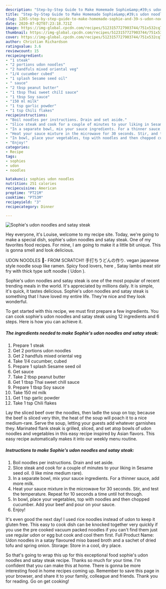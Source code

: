 ```yaml
---
description: "Step-by-Step Guide to Make Homemade Sophie&amp;#39;s udon noodles and satay steak"
title: "Step-by-Step Guide to Make Homemade Sophie&amp;#39;s udon noodles and satay steak"
slug: 1265-step-by-step-guide-to-make-homemade-sophie-and-39-s-udon-noodles-and-satay-steak
date: 2020-07-02T07:23:18.721Z
image: https://img-global.cpcdn.com/recipes/5123157727903744/751x532cq70/sophies-udon-noodles-and-satay-steak-recipe-main-photo.jpg
thumbnail: https://img-global.cpcdn.com/recipes/5123157727903744/751x532cq70/sophies-udon-noodles-and-satay-steak-recipe-main-photo.jpg
cover: https://img-global.cpcdn.com/recipes/5123157727903744/751x532cq70/sophies-udon-noodles-and-satay-steak-recipe-main-photo.jpg
author: Christian Richardson
ratingvalue: 3.6
reviewcount: 15
recipeingredient:
- "1 steak"
- "2 portions udon noodles"
- "2 handfuls mixed oriental veg"
- "1/4 cucumber cubed"
- "1 splash Sesame seed oil"
- " sauce"
- "2 tbsp peanut butter"
- "1 tbsp Thai sweet chilI sauce"
- "1 tbsp Soy sauce"
- "150 ml milk"
- "1 tsp garlic powder"
- "1 tsp Chili flakes"
recipeinstructions:
- "Boil noodles per instructions. Drain and set aside."
- "Slice steak and cook for a couple of minutes to your liking in Sesame seed oil. (I like mine medium rare)."
- "In a separate bowl, mix your sauce ingredients. For a thinner sauce, add more milk."
- "Heat your sauce mixture in the microwave for 30 seconds. Stir, and test the temperature. Repeat for 10 seconds a time until hot through."
- "In bowl, place your vegetables, top with noodles and then chopped cucumber. Add your beef and pour on your sauce."
- "Enjoy!"
categories:
- Recipe
tags:
- sophies
- udon
- noodles

katakunci: sophies udon noodles 
nutrition: 251 calories
recipecuisine: American
preptime: "PT21M"
cooktime: "PT53M"
recipeyield: "3"
recipecategory: Dinner

---
```



![Sophie&#39;s udon noodles and satay steak](https://img-global.cpcdn.com/recipes/5123157727903744/751x532cq70/sophies-udon-noodles-and-satay-steak-recipe-main-photo.jpg)

Hey everyone, it's Louise, welcome to my recipe site. Today, we're going to make a special dish, sophie&#39;s udon noodles and satay steak. One of my favorites food recipes. For mine, I am going to make it a little bit unique. This is gonna smell and look delicious.

UDON NOODLES 🍜- FROM SCRATCH!! 手打ちうどんの作り. vegan japanese style noodle soup like ramen. Spicy food lovers, here , Satay lambs meat stir fry with thick type soft noodle ( Udon ).

Sophie&#39;s udon noodles and satay steak is one of the most popular of recent trending meals in the world. It's appreciated by millions daily. It is simple, it's quick, it tastes delicious. Sophie&#39;s udon noodles and satay steak is something that I have loved my entire life. They're nice and they look wonderful.


To get started with this recipe, we must first prepare a few ingredients. You can cook sophie&#39;s udon noodles and satay steak using 12 ingredients and 6 steps. Here is how you can achieve it.

<!--inarticleads1-->

##### The ingredients needed to make Sophie&#39;s udon noodles and satay steak:

1. Prepare 1 steak
1. Get 2 portions udon noodles
1. Get 2 handfuls mixed oriental veg
1. Take 1/4 cucumber, cubed
1. Prepare 1 splash Sesame seed oil
1. Get  sauce
1. Take 2 tbsp peanut butter
1. Get 1 tbsp Thai sweet chilI sauce
1. Prepare 1 tbsp Soy sauce
1. Take 150 ml milk
1. Get 1 tsp garlic powder
1. Take 1 tsp Chili flakes


Lay the sliced beef over the noodles, then ladle the soup on top; because the beef is sliced very thin, the heat of the soup will poach it to a nice medium-rare. Serve the soup, letting your guests add whatever garnishes they. Marinated flank steak is grilled, sliced, and set atop bowls of udon noodles and vegetables in this easy recipe inspired by Asian flavors. This easy recipe automatically makes it into our weekly menu routine. 

<!--inarticleads2-->

##### Instructions to make Sophie&#39;s udon noodles and satay steak:

1. Boil noodles per instructions. Drain and set aside.
1. Slice steak and cook for a couple of minutes to your liking in Sesame seed oil. (I like mine medium rare).
1. In a separate bowl, mix your sauce ingredients. For a thinner sauce, add more milk.
1. Heat your sauce mixture in the microwave for 30 seconds. Stir, and test the temperature. Repeat for 10 seconds a time until hot through.
1. In bowl, place your vegetables, top with noodles and then chopped cucumber. Add your beef and pour on your sauce.
1. Enjoy!


It&#39;s even good the next day! I used rice noodles instead of udon to keep it gluten free. This easy to cook dish can be knocked together very quickly if you use the pre cooked vacuum packed noodles if you can&#39;t find them just use regular udon or egg but cook and cool them first. Full Product Name: Udon noodles in a satay flavoured miso based broth and a sachet of dried tofu and spring onion. Storage: Store in a cool, dry place. 

So that's going to wrap this up for this exceptional food sophie&#39;s udon noodles and satay steak recipe. Thanks so much for your time. I'm confident that you can make this at home. There is gonna be more interesting food in home recipes coming up. Remember to save this page in your browser, and share it to your family, colleague and friends. Thank you for reading. Go on get cooking!
